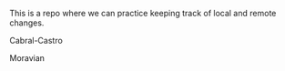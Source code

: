 This is a repo where we can practice keeping track of local and remote 
changes.

Cabral-Castro


Moravian

